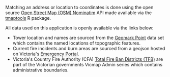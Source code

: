 

Matching an address or location to coordinates is done using the open source
[Open Street Map (OSM) Nominatim](https://nominatim.openstreetmap.org) API 
made available via the [tmaptools](https://cran.r-project.org/web/packages/tmaptools/index.html) R package.
                        
All data used on this application is openly available via the links below: 

* Tower location and names are sourced from the 
[Geomark Point](https://discover.data.vic.gov.au/dataset/geomark-point) 
data set which contains the named locations of topographic features. 
* Current fire incidents and burn areas are sourced from a geojson hosted on Victoria's 
[Emergency Portal](https://www.emergency.vic.gov.au/public/osom-geojson.json).
* Victoria's Country Fire Authority (CFA) 
[Total Fire Ban Districts (TFB)](https://discover.data.vic.gov.au/dataset/country-fire-authority-cfa-total-fire-ban-districts-vicmap-admin)
are part of the Victorian governments Vicmap Admin series which contains administrative boundaries.
